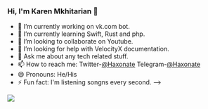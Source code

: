 ### Hi, I'm Karen Mkhitarian 👋

- 🔭 I’m currently working on vk.com bot.
- 🌱 I’m currently learning Swift, Rust and php.
- 👯 I’m looking to collaborate on Youtube.
- 🤔 I’m looking for help with VelocityX documentation.
- 💬 Ask me about any tech related stuff.
- 📫 How to reach me:  Twitter-[@Haxonate](https://twitter.com/haxonate) Telegram-[@Haxonate](https://t.me/haxonate)
- 😄 Pronouns: He/His
- ⚡ Fun fact: I'm listening songns every second.
-->

<img src="https://github-readme-stats.vercel.app/api?username=haxonate&&show_icons=true&title_color=ffffff&icon_color=bb2acf&text_color=daf7dc&bg_color=151515">

